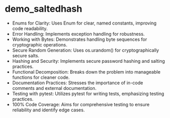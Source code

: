 # demo_saltedhash
- Enums for Clarity: Uses Enum for clear, named constants, improving code readability.
- Error Handling: Implements exception handling for robustness.
- Working with Bytes: Demonstrates handling byte sequences for cryptographic operations.
- Secure Random Generation: Uses os.urandom() for cryptographically secure salts.
- Hashing and Security: Implements secure password hashing and salting practices.
- Functional Decomposition: Breaks down the problem into manageable functions for cleaner code.
- Documentation Practices: Stresses the importance of in-code comments and external documentation.
- Testing with pytest: Utilizes pytest for writing tests, emphasizing testing practices.
- 100% Code Coverage: Aims for comprehensive testing to ensure reliability and identify edge cases.
